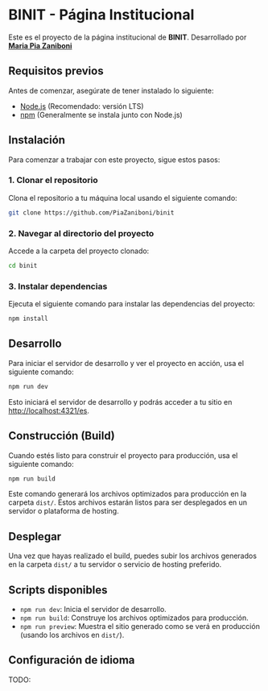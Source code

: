 
# BINIT - Página Institucional

Este es el proyecto de la página institucional de **BINIT**. 
Desarrollado por [**Maria Pia Zaniboni**](https://www.linkedin.com/in/maria-pia-zaniboni/)

## Requisitos previos

Antes de comenzar, asegúrate de tener instalado lo siguiente:

- [Node.js](https://nodejs.org/) (Recomendado: versión LTS)
- [npm](https://npmjs.com/) (Generalmente se instala junto con Node.js)

## Instalación

Para comenzar a trabajar con este proyecto, sigue estos pasos:

### 1. Clonar el repositorio

Clona el repositorio a tu máquina local usando el siguiente comando:

```bash
git clone https://github.com/PiaZaniboni/binit
```

### 2. Navegar al directorio del proyecto

Accede a la carpeta del proyecto clonado:

```bash
cd binit
```

### 3. Instalar dependencias

Ejecuta el siguiente comando para instalar las dependencias del proyecto:

```bash
npm install
```

## Desarrollo

Para iniciar el servidor de desarrollo y ver el proyecto en acción, usa el siguiente comando:

```bash
npm run dev
```

Esto iniciará el servidor de desarrollo y podrás acceder a tu sitio en [http://localhost:4321/es](http://localhost:4321/es).

## Construcción (Build)

Cuando estés listo para construir el proyecto para producción, usa el siguiente comando:

```bash
npm run build
```

Este comando generará los archivos optimizados para producción en la carpeta `dist/`. Estos archivos estarán listos para ser desplegados en un servidor o plataforma de hosting.

## Desplegar

Una vez que hayas realizado el build, puedes subir los archivos generados en la carpeta `dist/` a tu servidor o servicio de hosting preferido.

## Scripts disponibles

- `npm run dev`: Inicia el servidor de desarrollo.
- `npm run build`: Construye los archivos optimizados para producción.
- `npm run preview`: Muestra el sitio generado como se verá en producción (usando los archivos en `dist/`).

## Configuración de idioma

TODO: